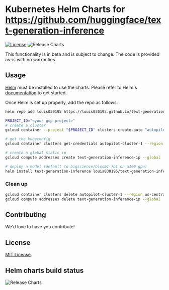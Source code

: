 # Kubernetes Helm Charts for https://github.com/huggingface/text-generation-inference

[![License](https://img.shields.io/badge/License-APACHE-blue.svg)](https://opensource.org/licenses/APACHE) ![Release Charts](https://github.com/louis030195/text-generation-inference-helm/workflows/Release%20Charts/badge.svg?branch=main)

This functionality is in beta and is subject to change. The code is provided as-is with no warranties.

## Usage

[Helm](https://helm.sh) must be installed to use the charts.
Please refer to Helm's [documentation](https://helm.sh/docs/) to get started.

Once Helm is set up properly, add the repo as follows:

```bash
helm repo add louis030195 https://louis030195.github.io/text-generation-inference-helm
```

```bash
PROJECT_ID="<your gcp project>"
# create a cluster
gcloud container --project "$PROJECT_ID" clusters create-auto "autopilot-cluster-1" --region "us-central1" --release-channel "regular" --network "projects/$PROJECT_ID/global/networks/default" --subnetwork "projects/$PROJECT_ID/regions/us-central1/subnetworks/default" --cluster-ipv4-cidr "/17" --services-ipv4-cidr "/22"

# get the kubeconfig
gcloud container clusters get-credentials autopilot-cluster-1 --region us-central1

# create a global static ip
gcloud compute addresses create text-generation-inference-ip --global

# deploy a model (default to bigscience/bloomz-7b1 on a100 gpu)
helm install text-generation-inference louis030195/text-generation-inference-helm --set ingress.host=your.domain.com
```


### Clean up

```bash
gcloud container clusters delete autopilot-cluster-1 --region us-central1
gcloud compute addresses delete text-generation-inference-ip --global
```


## Contributing

We'd love to have you contribute!

## License

<!-- Keep full URL links to repo files because this README syncs from main to gh-pages.  -->
[MIT License](https://github.com/louis030195/text-generation-inference-helm/blob/main/LICENSE).

## Helm charts build status

![Release Charts](https://https://github.com/louis030195/text-generation-inference-helm/workflows/Release%20Charts/badge.svg?branch=main)
